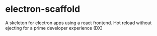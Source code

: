 # electron-scaffold
A skeleton for electron apps using a react frontend. Hot reload without ejecting for a prime developer experience (DX)
